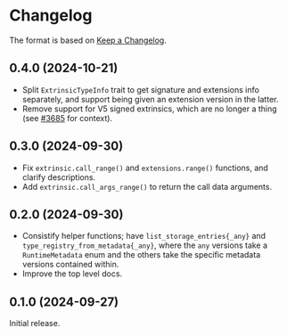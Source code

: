 # Changelog

The format is based on [Keep a Changelog].

[Keep a Changelog]: http://keepachangelog.com/en/1.0.0/

## 0.4.0 (2024-10-21)

- Split `ExtrinsicTypeInfo` trait to get signature and extensions info separately, and support being given an extension version in the latter.
- Remove support for V5 signed extrinsics, which are no longer a thing (see [#3685](https://github.com/paritytech/polkadot-sdk/pull/3685) for context).

## 0.3.0 (2024-09-30)

- Fix `extrinsic.call_range()` and `extensions.range()` functions, and clarify descriptions. 
- Add `extrinsic.call_args_range()` to return the call data arguments.

## 0.2.0 (2024-09-30)

- Consistify helper functions; have `list_storage_entries{_any}` and `type_registry_from_metadata{_any}`, where
  the `any` versions take a `RuntimeMetadata` enum and the others take the specific metadata versions contained within.
- Improve the top level docs.

## 0.1.0 (2024-09-27)

Initial release.